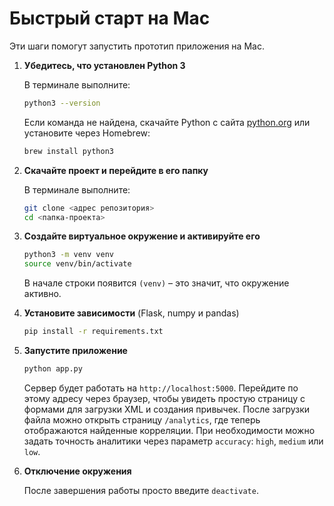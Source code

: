 # Быстрый старт на Mac

Эти шаги помогут запустить прототип приложения на Mac.

1. **Убедитесь, что установлен Python 3**
   
   В терминале выполните:
   ```bash
   python3 --version
   ```
   Если команда не найдена, скачайте Python с сайта [python.org](https://www.python.org/) или установите через Homebrew:
   ```bash
   brew install python3
   ```

2. **Скачайте проект и перейдите в его папку**
   
   В терминале выполните:
   ```bash
   git clone <адрес репозитория>
   cd <папка-проекта>
   ```

3. **Создайте виртуальное окружение и активируйте его**
   
   ```bash
   python3 -m venv venv
   source venv/bin/activate
   ```
   В начале строки появится `(venv)` – это значит, что окружение активно.


4. **Установите зависимости** (Flask, numpy и pandas)

   ```bash
   pip install -r requirements.txt
   ```

5. **Запустите приложение**
   
   ```bash
   python app.py
   ```
   Сервер будет работать на `http://localhost:5000`.
   Перейдите по этому адресу через браузер, чтобы увидеть простую страницу с
   формами для загрузки XML и создания привычек. После загрузки файла можно
  открыть страницу `/analytics`, где теперь отображаются найденные корреляции.
  При необходимости можно задать точность аналитики через параметр `accuracy`:
  `high`, `medium` или `low`.

6. **Отключение окружения**
   
   После завершения работы просто введите `deactivate`.

